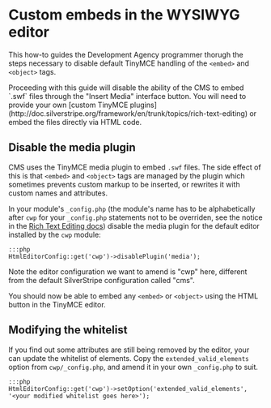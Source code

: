 <!--
title: Custom embeds in the WYSIWYG editor
-->

# Custom embeds in the WYSIWYG editor

This how-to guides the Development Agency programmer thorugh the steps necessary to disable default TinyMCE handling
of the `<embed>` and `<object>` tags.

<div class="notice" markdown='1'>
Proceeding with this guide will disable the ability of the CMS to embed `.swf` files through the "Insert Media"
interface button. You will need to provide your own [custom TinyMCE
plugins](http://doc.silverstripe.org/framework/en/trunk/topics/rich-text-editing) or embed the files directly via HTML
code.
</div>

## Disable the media plugin

CMS uses the TinyMCE media plugin to embed `.swf` files. The side effect of this is that `<embed>` and `<object>` tags
are managed by the plugin which sometimes prevents custom markup to be inserted, or rewrites it with custom names
and attributes.

In your module's `_config.php` (the module's name has to be alphabetically after `cwp` for your `_config.php` statements
not to be overriden, see the notice in the [Rich Text Editing
docs](http://doc.silverstripe.org/framework/en/trunk/topics/rich-text-editing)) disable the media plugin for the
default editor installed by the `cwp` module:

	:::php
	HtmlEditorConfig::get('cwp')->disablePlugin('media');

Note the editor configuration we want to amend is "cwp" here, different from the default SilverStripe configuration
called "cms".

You should now be able to embed any `<embed>` or `<object>` using the HTML button in the TinyMCE editor.

## Modifying the whitelist

If you find out some attributes are still being removed by the editor, your can update the whitelist of elements.
Copy the `extended_valid_elements` option from `cwp/_config.php`, and amend it in your own `_config.php` to suit.

	:::php
	HtmlEditorConfig::get('cwp')->setOption('extended_valid_elements', '<your modified whitelist goes here>');
